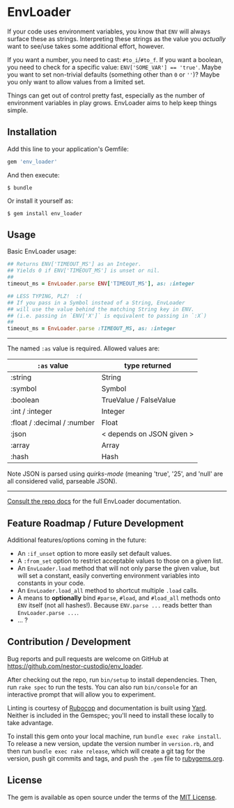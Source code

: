 # EnvLoader

If your code uses environment variables, you know that `ENV` will always surface these as strings. Interpreting these strings as the value you *actually* want to see/use takes some additional effort, however.

If you want a number, you need to cast: `#to_i`/`#to_f`. If you want a boolean, you need to check for a specific value: `ENV['SOME_VAR'] == 'true'`. Maybe you want to set non-trivial defaults (something other than `0` or `''`)? Maybe you only want to allow values from a limited set.

Things can get out of control pretty fast, especially as the number of environment variables in play grows. EnvLoader aims to help keep things simple.


## Installation

Add this line to your application's Gemfile:

```ruby
gem 'env_loader'
```

And then execute:

    $ bundle

Or install it yourself as:

    $ gem install env_loader


## Usage

Basic EnvLoader usage:
```ruby
## Returns ENV['TIMEOUT_MS'] as an Integer.
## Yields 0 if ENV['TIMEOUT_MS'] is unset or nil.
##
timeout_ms = EnvLoader.parse ENV['TIMEOUT_MS'], as: :integer

## LESS TYPING, PLZ!  :(
## If you pass in a Symbol instead of a String, EnvLoader
## will use the value behind the matching String key in ENV.
## (i.e. passing in `ENV['X']` is equivalent to passing in `:X`)
##
timeout_ms = EnvLoader.parse :TIMEOUT_MS, as: :integer
```

---

The named `:as` value is required. Allowed values are:

| `:as` value                 | type returned                   |
|-----------------------------|---------------------------------|
| :string                     | String                          |
| :symbol                     | Symbol                          |
| :boolean                    | TrueValue / FalseValue          |
| :int / :integer             | Integer                         |
| :float / :decimal / :number | Float                           |
| :json                       | &lt; depends on JSON given &gt; |
| :array                      | Array                           |
| :hash                       | Hash                            |

Note JSON is parsed using *quirks-mode* (meaning 'true', '25', and 'null' are all considered valid, parseable JSON).

---

[Consult the repo docs](https://github.com/nestor-custodio/env_loader/blob/master/docs/index.html) for the full EnvLoader documentation.


## Feature Roadmap / Future Development

Additional features/options coming in the future:
- An `:if_unset` option to more easily set default values.
- A `:from_set` option to restrict acceptable values to those on a given list.
- An `EnvLoader.load` method that will not only parse the given value, but will set a constant, easily converting environment variables into constants in your code.
- An `EnvLoader.load_all` method to shortcut multiple `.load` calls.
- A means to **optionally** bind `#parse`, `#load`, and `#load_all` methods onto `ENV` itself (not all hashes!). Because `ENV.parse ...` reads better than `EnvLoader.parse ...`.
- ... ?


## Contribution / Development

Bug reports and pull requests are welcome on GitHub at https://github.com/nestor-custodio/env_loader.

After checking out the repo, run `bin/setup` to install dependencies. Then, run `rake spec` to run the tests. You can also run `bin/console` for an interactive prompt that will allow you to experiment.

Linting is courtesy of [Rubocop](https://github.com/bbatsov/rubocop) and documentation is built using [Yard](https://yardoc.org/). Neither is included in the Gemspec; you'll need to install these locally to take advantage.

To install this gem onto your local machine, run `bundle exec rake install`. To release a new version, update the version number in `version.rb`, and then run `bundle exec rake release`, which will create a git tag for the version, push git commits and tags, and push the `.gem` file to [rubygems.org](https://rubygems.org).


## License

The gem is available as open source under the terms of the [MIT License](https://opensource.org/licenses/MIT).
